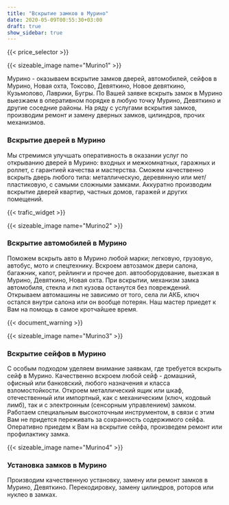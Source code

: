 ```yaml
---
title: "Вскрытие замков в Мурино"
date: 2020-05-09T00:55:30+03:00
draft: true
show_sidebar: true
---
```


{{< price_selector >}}

{{< sizeable_image name="Murino1" >}}

Мурино - оказываем вскрытие замков дверей, автомобилей, сейфов в Мурино, Новая охта, Токсово, Девяткино, Новое девяткино, Кузьмолово, Лаврики, Бугры. По Вашей заявке вскрыть замок в Мурино выезжаем в оперативном порядке в любую точку Мурино, Девяткино и другие соседние районы.  На ряду с услугами вскрытия замков, производим ремонт и замену дверных замков, цилиндров, прочих механизмов.

### Вскрытие дверей в Мурино

Мы стремимся улучшать оперативность в оказании услуг по открыванию дверей в Мурино: входных и межкомнатных, гаражных и роллет, с гарантией качества и мастерства. Сможем качественно вскрыть дверь любого типа: металлическую, деревянную или мет/пластиковую, с самыми сложными замками. Аккуратно производим вскрытие дверей квартир, частных домов, гаражей и других помещений.

{{< trafic_widget >}}

{{< sizeable_image name="Murino2" >}}

### Вскрытие автомобилей в Мурино

Поможем вскрыть авто в Мурино любой марки; легковую, грузовую, автобус, мото и спецтехнику. Вскроем автозамок двери салона, багажник, капот, рейлинги и прочее доп. автооборудование, выезжая в Мурино, Девяткино, Новая охта. При вскрытии, механизм замка автомобиля, стекла и лкп кузова останутся без повреждений. Открываем автомашины не зависимо от того, села ли АКБ, ключ остался внутри салона или он вообще потерян. Наш мастер приедет к Вам на помощь в самое кротчайшее время.

{{< document_warning >}}

{{< sizeable_image name="Murino3" >}}

### Вскрытие сейфов в Мурино

С особым подходом уделяем внимание заявкам, где требуется вскрыть сейф в Мурино. Качественно вскроем любой сейф - домашний, офисный или банковский, любого назначения и класса взломостойкости. Откроем металлический ящик или шкаф, отечественный или импортный, как с механическим (ключ, кодовый лимб), так и с электронным (сенсорным управлением) замком. Работаем специальным высокоточным инструментом, в связи с этим Вам не придется переживать за сохранность содержимого сейфа. Оперативно приедем к Вам на вскрытие сейфа, произведем ремонт или профилактику замка.

{{< sizeable_image name="Murino4" >}}

### Установка замков в Мурино

Производим качественную установку, замену или ремонт замков в Мурино, Девяткино. Перекодировку, замену цилиндров, роторов или нуклео в замках.